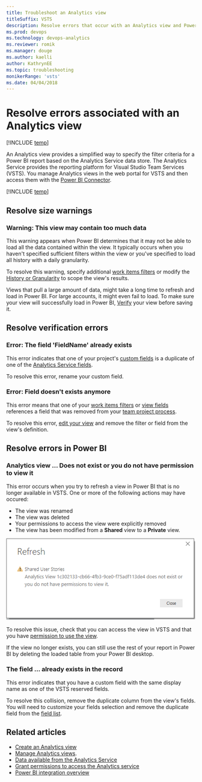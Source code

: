 ```yaml
---
title: Troubleshoot an Analytics view
titleSuffix: VSTS
description: Resolve errors that occur with an Analytics view and Power BI for Visual Studio Team Services 
ms.prod: devops
ms.technology: devops-analytics
ms.reviewer: romik
ms.manager: douge
ms.author: kaelli
author: KathrynEE
ms.topic: troubleshooting
monikerRange: 'vsts'
ms.date: 04/04/2018
---
```


# Resolve errors associated with an Analytics view

[!INCLUDE [temp](../../_shared/version-vsts-only.md)]

An Analytics view provides a simplified way to specify the filter criteria for a Power BI report based on the Analytics Service data store. The Analytics Service provides the reporting platform for Visual Studio Team Services (VSTS). You manage Analytics views in the web portal for VSTS and then access them with the [Power BI Connector](../powerbi/data-connector-connect.md). 


[!INCLUDE [temp](../_shared/analytics-view-availability.md)]

## Resolve size warnings

### **Warning: This view may contain too much data**

This warning appears when Power BI determines that it may not be able to load all the data contained within the view. It typically occurs when you haven't specified sufficient filters within the view or you've specified to load all history with a daily granularity. 

To resolve this warning, specify additional [work items filters](analytics-views-create.md#specify-wi-filters) or modify the [History or Granularity](analytics-views-create.md#select-trend-data) to scope the view's results. 

Views that pull a large amount of data, might take a long time to refresh and load in Power BI. For large accounts, it might even fail to load. To make sure your view will successfully load in Power BI, [Verify](analytics-views-create.md#verify-and-save) your view before saving it. 

## Resolve verification errors

### **Error: The field 'FieldName' already exists**

This error indicates that one of your project's [custom fields](../../organizations/settings/work/customize-process-field.md) is a duplicate of one of the [Analytics Service fields](../extend-analytics/data-model-analytics-service.md). 

To resolve this error, rename your custom field.

### **Error: Field doesn't exists anymore**

This error means that one of your [work items filters](analytics-views-create.md#2-specify-work-items-filters) or [view fields](analytics-views-create.md#3-select-the-fields-to-appear-in-the-report) references a field that was removed from your [team project process](../../organizations/settings/work/customize-process-field.md). 

To resolve this error, [edit your view](analytics-views-manage.md#edit-an-existing-view) and remove the filter or field from the view's definition. 

## Resolve errors in Power BI

### **Analytics view ... Does not exist or you do not have permission to view it** 

This error occurs when you try to refresh a view in Power BI that is no longer available in VSTS. One or more of the following actions may have occured: 
- The view was renamed
- The view was deleted
- Your permissions to access the view were explicitly removed
- The view has been modified from a **Shared** view to a **Private** view.  

![Refresh fail - view does not exists](_img/editable-views/pbi-refresh-fail.png)

To resolve this issue, check that you can access the view in VSTS and that you have [permission to use the view](analytics-views-manage.md#manage-permissions).  

If the view no longer exists, you can still use the rest of your report in Power BI by deleting the loaded table from your Power BI desktop.

### **The field ... already exists in the record**

This error indicates that you have a custom field with the same display name as one of the VSTS reserved fields.

To resolve this collision, remove the duplicate column from the view's fields. You will need to customize your fields selection and remove the duplicate field from the [field list](analytics-views-create.md#3-select-the-fields-to-appear-in-the-report). 

## Related articles
- [Create an Analytics view](analytics-views-create.md) 
- [Manage Analytics views](analytics-views-manage.md).  
- [Data available from the Analytics Service](data-available-in-analytics.md)
- [Grant permissions to access the Analytics service](./analytics-security.md)
- [Power BI integration overview](../powerbi/overview.md)
